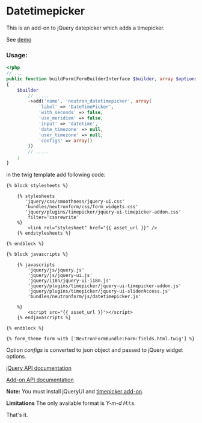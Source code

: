 Datetimepicker
==============

This is an add-on to jQuery datepicker which adds a timepicker. 

See [demo](http://trentrichardson.com/examples/timepicker/)

### Usage:

``` php
<?php
// ...
public function buildForm(FormBuilderInterface $builder, array $options)
{
    $builder
        // .....
        ->add('name', 'neutron_datetimepicker', array(
            'label' => 'DateTimePicker',
            'with_seconds' => false,
            'use_meridiem' => false,
            'input' => 'datetime',
            'date_timezone' => null,
            'user_timezone' => null,
            'configs' => array()
        ))
		// .....
    ;
}
```

in the twig template add following code:

``` jinja
{% block stylesheets %}
            
    {% stylesheets
       'jquery/css/smoothness/jquery-ui.css' 
       'bundles/neutronform/css/form_widgets.css'
       'jquery/plugins/timepicker/jquery-ui-timepicker-addon.css'
        filter='cssrewrite'
    %}
        <link rel="stylesheet" href="{{ asset_url }}" />
    {% endstylesheets %}

{% endblock %}

{% block javascripts %}

    {% javascripts
        'jquery/js/jquery.js'
        'jquery/js/jquery-ui.js'
        'jquery/i18n/jquery-ui-i18n.js'
        'jquery/plugins/timepicker/jquery-ui-timepicker-addon.js'
		'jquery/plugins/timepicker/jquery-ui-sliderAccess.js'
		'bundles/neutronform/js/datetimepicker.js'
   
    %}
        <script src="{{ asset_url }}"></script>
	{% endjavascripts %}

{% endblock %}

{% form_theme form with ['NeutronFormBundle:Form:fields.html.twig'] %}

```
Option *configs* is converted to json object and passed to jQuery widget options.

[jQuery API documentation](http://api.jqueryui.com/datepicker/)

[Add-on API documentation](http://trentrichardson.com/examples/timepicker/)

**Note:** You must install jQueryUI and [timepicker add-on](https://github.com/trentrichardson/jQuery-Timepicker-Addon).

**Limitations** The only available format is *Y-m-d H:i:s*.

That's it.


